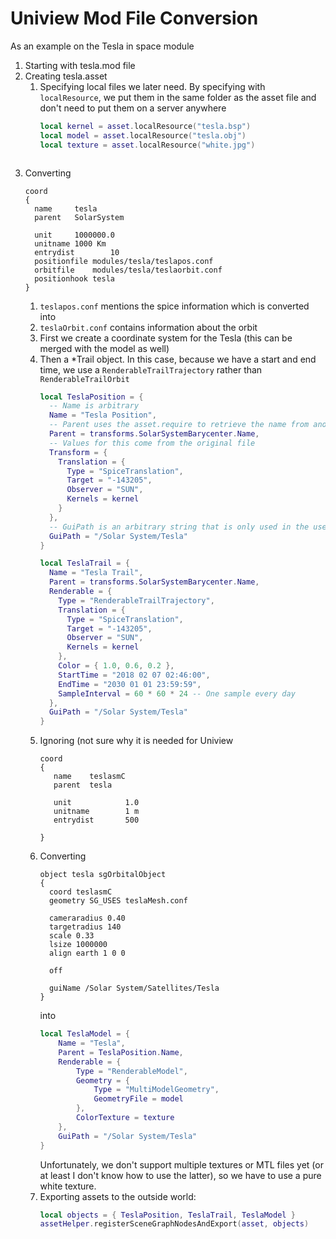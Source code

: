 # Uniview Mod File Conversion

As an example on the Tesla in space module
  1. Starting with tesla.mod file
  1. Creating tesla.asset
     1. Specifying local files we later need. By specifying with `localResource`, we put them in the same folder as the asset file and don't need to put them on a server anywhere
        ```lua
        local kernel = asset.localResource("tesla.bsp")
        local model = asset.localResource("tesla.obj")
        local texture = asset.localResource("white.jpg")
       ```
  1. Converting
     ```
     coord
     {
       name		tesla
       parent	SolarSystem

       unit		1000000.0
       unitname	1000 Km
       entrydist		10
       positionfile modules/tesla/teslapos.conf
       orbitfile 	modules/tesla/teslaorbit.conf
       positionhook	tesla
     }
     ```
     1. `teslapos.conf` mentions the spice information which is converted into
     1. `teslaOrbit.conf` contains information about the orbit
     1. First we create a coordinate system for the Tesla (this can be merged with the model as well)
     1. Then a *Trail object. In this case, because we have a start and end time, we use a `RenderableTrailTrajectory` rather than `RenderableTrailOrbit`
        ```lua
        local TeslaPosition = {
          -- Name is arbitrary
          Name = "Tesla Position",
          -- Parent uses the asset.require to retrieve the name from another asset file
          Parent = transforms.SolarSystemBarycenter.Name,
          -- Values for this come from the original file
          Transform = {
            Translation = {
              Type = "SpiceTranslation",
              Target = "-143205",
              Observer = "SUN",
              Kernels = kernel
            }
          },
          -- GuiPath is an arbitrary string that is only used in the user interface to build a tree
          GuiPath = "/Solar System/Tesla"
        }

        local TeslaTrail = {
          Name = "Tesla Trail",
          Parent = transforms.SolarSystemBarycenter.Name,
          Renderable = {
            Type = "RenderableTrailTrajectory",
            Translation = {
              Type = "SpiceTranslation",
              Target = "-143205",
              Observer = "SUN",
              Kernels = kernel
            },
            Color = { 1.0, 0.6, 0.2 },
            StartTime = "2018 02 07 02:46:00",
            EndTime = "2030 01 01 23:59:59",
            SampleInterval = 60 * 60 * 24 -- One sample every day
          },
          GuiPath = "/Solar System/Tesla"
        }
        ```
      1. Ignoring (not sure why it is needed for Uniview
         ```
         coord
         {
         	name	teslasmC
         	parent	tesla

         	unit			1.0
         	unitname		1 m
         	entrydist		500

         }
         ```
      1. Converting
         ```
         object tesla sgOrbitalObject
         {
           coord teslasmC
           geometry SG_USES teslaMesh.conf

           cameraradius 0.40
           targetradius 140
           scale 0.33
           lsize 1000000
           align earth 1 0 0

           off

           guiName /Solar System/Satellites/Tesla
         }
         ```
         into
         ```lua
         local TeslaModel = {
             Name = "Tesla",
             Parent = TeslaPosition.Name,
             Renderable = {
                 Type = "RenderableModel",
                 Geometry = {
                     Type = "MultiModelGeometry",
                     GeometryFile = model
                 },
                 ColorTexture = texture
             },
             GuiPath = "/Solar System/Tesla"
         }
         ```
         Unfortunately, we don't support multiple textures or MTL files yet (or at least I don't know how to use the latter), so we have to use a pure white texture.
      1. Exporting assets to the outside world:
         ```lua
         local objects = { TeslaPosition, TeslaTrail, TeslaModel }
         assetHelper.registerSceneGraphNodesAndExport(asset, objects)
         ```
